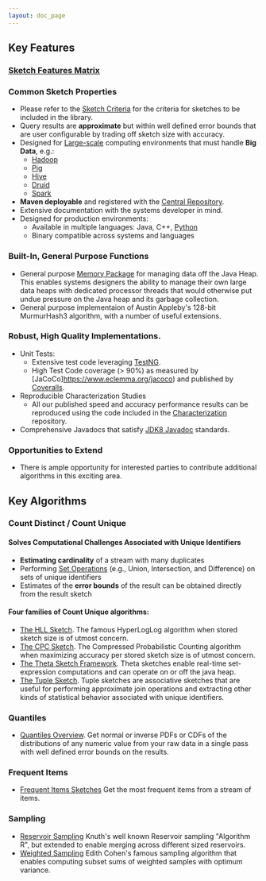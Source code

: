 ```yaml
---
layout: doc_page
---
```

<!--
    Licensed to the Apache Software Foundation (ASF) under one
    or more contributor license agreements.  See the NOTICE file
    distributed with this work for additional information
    regarding copyright ownership.  The ASF licenses this file
    to you under the Apache License, Version 2.0 (the
    "License"); you may not use this file except in compliance
    with the License.  You may obtain a copy of the License at

      http://www.apache.org/licenses/LICENSE-2.0

    Unless required by applicable law or agreed to in writing,
    software distributed under the License is distributed on an
    "AS IS" BASIS, WITHOUT WARRANTIES OR CONDITIONS OF ANY
    KIND, either express or implied.  See the License for the
    specific language governing permissions and limitations
    under the License.
-->
## Key Features

### [Sketch Features Matrix]({{site.docs_dir}}/Architecture/SketchFeaturesMatrix.html)

### Common Sketch Properties

* Please refer to the [Sketch Criteria]({{site.docs_dir}}/Architecture/SketchCriteria.html) for the criteria for sketches to be included in the library.
* Query results are <b>approximate</b> but within well defined error bounds that are user 
  configurable by trading off sketch size with accuracy.
* Designed for <a href="{{site.docs_dir}}/Architecture/LargeScale.html">Large-scale</a> computing environments 
  that must handle <b>Big Data</b>, e.g.:
    * [Hadoop](https://hadoop.apache.org/)
    * [Pig](https://pig.apache.org)
    * [Hive](https://hive.apache.org)
    * [Druid](https://druid.apache.org)
    * [Spark](https://spark.apache.org)
* <b>Maven deployable</b> and registered with the [Central Repository](https://search.maven.org/#search|ga|1|DataSketches).
* Extensive documentation with the systems developer in mind.
* Designed for production environments:
    * Available in multiple languages: Java, C++, [Python](https://github.com/apache/datasketches-cpp/tree/master/python)
    * Binary compatible across systems and languages 

### Built-In, General Purpose Functions

* General purpose [Memory Package]({{site.docs_dir}}/Memory/MemoryPackage.html) for managing data off the Java Heap. 
This enables systems designers the ability to manage their own large data heaps with 
dedicated processor threads that would otherwise put undue pressure on the Java heap and 
its garbage collection.
* General purpose implementaion of Austin Appleby's 128-bit MurmurHash3 algorithm, 
  with a number of useful extensions.

### Robust, High Quality Implementations.
* Unit Tests:
    * Extensive test code leveraging [TestNG](https://testng.org).
    * High Test Code coverage (> 90%) as measured by [JaCoCo]https://www.eclemma.org/jacoco) and published by 
[Coveralls](https://coveralls.io).
* Reproducible Characterization Studies
    * All our published speed and accuracy performance results can be reproduced using the code included in the 
[Characterization](https://github.com/apache/datasketches-characterization) repository.
* Comprehensive Javadocs that satisfy 
[JDK8 Javadoc](https://docs.oracle.com/javase/8/docs/technotes/guides/javadoc/index.html) standards.

### Opportunities to Extend

* There is ample opportunity for interested parties to contribute additional algorithms in this exciting area.

## Key Algorithms

### Count Distinct / Count Unique

#### Solves Computational Challenges Associated with Unique Identifiers

* <b>Estimating cardinality</b> of a stream with many duplicates
* Performing [Set Operations]({{site.docs_dir}}/Theta/ThetaSketchSetOps.html) (e.g., Union, Intersection, 
  and Difference) on sets of unique identifiers
* Estimates of the <b>error bounds</b> of the result can be obtained directly from the result sketch

#### Four families of Count Unique algorithms:

* [The HLL Sketch]({{site.docs_dir}}/HLL/HLL.html). The famous HyperLogLog algorithm when stored sketch size is of utmost concern.
* [The CPC Sketch]({{site.docs_dir}}/CPC/CPC.html). The Compressed Probabilistic Counting algorithm when maximizing accuracy per stored sketch size is of utmost concern.
* [The Theta Sketch Framework]({{site.docs_dir}}/Theta/ThetaSketchFramework.html). Theta sketches enable real-time set-expression computations and can operate on or off the java heap.
* [The Tuple Sketch]({{site.docs_dir}}/Tuple/TupleOverview.html). Tuple sketches are associative sketches that are useful for performing approximate join operations and extracting other kinds of statistical behavior associated with unique identifiers.

  
### Quantiles

* [Quantiles Overview]({{site.docs_dir}}/Quantiles/QuantilesOverview.html). Get normal or inverse PDFs or CDFs of the distributions of any numeric value from your raw data in a single pass with well defined error bounds on the results.
  
### Frequent Items

* [Frequent Items Sketches]({{site.docs_dir}}/Frequency/FrequencySketchesOverview.html) Get the most frequent items from a stream of items.
  
### Sampling

* [Reservoir Sampling]({{site.docs_dir}}/Sampling/ReservoirSampling.html) Knuth's well known Reservoir sampling "Algorithm R", but extended to enable merging across different sized reservoirs.
* [Weighted Sampling]({{site.docs_dir}}/Sampling/VarOptSampling.html) Edith Cohen's famous sampling algorithm that enables computing subset sums of weighted samples with optimum variance.


